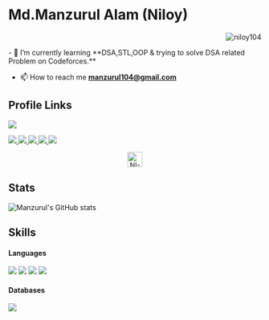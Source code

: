 <h1>Md.Manzurul Alam (Niloy)</h1>
<p align="right"><img src="https://komarev.com/ghpvc/?username=niloy104" alt="niloy104" /> </p>
- 🌱 I’m currently learning **DSA,STL,OOP & trying to solve DSA related Problem on Codeforces.** <br>

- 📫 How to reach me **manzurul104@gmail.com**

<h2> Profile Links</h2>
<a href="https://www.facebook.com/maniloy104/" target="_blank"> <img
                src="https://img.shields.io/badge/Facebook-1877F2?style=for-the-badge&logo=facebook&logoColor=white">
</a>

<a href="https://www.linkedin.com/in/md-manzurul-alam-573b241b6/" target="_blank"> <img
                src="https://img.shields.io/badge/LinkedIn-0077B5?style=for-the-badge&logo=linkedin&logoColor=white">
</a>
<a href="https://www.youtube.com/c/TechnoPrefix"> <img
                src="https://img.shields.io/badge/YouTube-FF0000?style=for-the-badge&logo=youtube&logoColor=white"> </a>
<a href="https://stackoverflow.com/users/16547760/manzurul" target="_blank"> <img
                src="https://img.shields.io/badge/Stack_Overflow-FE7A16?style=for-the-badge&logo=stack-overflow&logoColor=white">
</a>
<a href="https://www.hackerrank.com/niloy104" target="_blank"> <img
                src="https://img.shields.io/badge/-Hackerrank-2EC866?style=for-the-badge&logo=HackerRank&logoColor=white">
</a>
<a href="https://leetcode.com/niloy104/" target="_blank"> <img
                src="https://img.shields.io/badge/-LeetCode-FFA116?style=for-the-badge&logo=LeetCode&logoColor=black">
</a>


<p align="center">
        <a href="https://codeforces.com/profile/NI-LOY" target="blank"><img align="center"
                        src="https://cdn.jsdelivr.net/npm/simple-icons@3.0.1/icons/codeforces.svg" alt="NI-L"
                        height="30" width="30" /></a>
</p>

<h2> Stats </h2>

![Manzurul's GitHub
stats](https://github-readme-stats.vercel.app/api?username=niloy104&show_icons=true&count_private=true&theme=great-gatsby)<br>

<h2> Skills </h2>

<h4> Languages </h4>
<span>
        <img src="https://img.shields.io/badge/C-00599C?style=for-the-badge&logo=c&logoColor=white">
        <img src="https://img.shields.io/badge/C%2B%2B-00599C?style=for-the-badge&logo=c%2B%2B&logoColor=white">
        <img src="https://img.shields.io/badge/Python-3776AB?style=for-the-badge&logo=python&logoColor=white">
        <img src="https://img.shields.io/badge/Java-ED8B00?style=for-the-badge&logo=java&logoColor=white">



</span>



<h4> Databases </h4>
<span>
        <img src="https://img.shields.io/badge/MySQL-00000F?style=for-the-badge&logo=mysql&logoColor=white">

</span>
